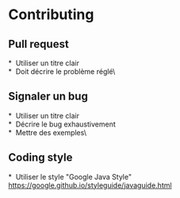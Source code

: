 # Contributing

## Pull request
*  Utiliser un titre clair\
*  Doit décrire le problème réglé\

## Signaler un bug
*  Utiliser un titre clair\
*  Décrire le bug exhaustivement\
*  Mettre des exemples\

## Coding style
*  Utiliser le style "Google Java Style" https://google.github.io/styleguide/javaguide.html
